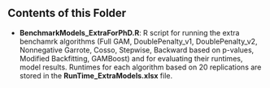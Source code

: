 ## Contents of this Folder
 * **BenchmarkModels_ExtraForPhD.R**: R script for running the extra benchamrk algorithms (Full GAM, DoublePenalty_v1,	DoublePenalty_v2,	Nonnegative Garrote,	Cosso,	Stepwise, Backward based on p-values,	Modified Backfitting,	GAMBoost) and for evaluating their runtimes, model results. Runtimes for each algorithm based on 20 replications are stored in the **RunTime_ExtraModels.xlsx** file.
